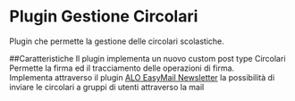 # Plugin Gestione Circolari
Plugin che permette la gestione delle circolari scolastiche.<br />

##Caratteristiche
Il plugin implementa un nuovo custom post type Circolari<br />
Permette la firma ed il tracciamento delle operazioni di firma.<br />
Implementa attraverso il plugin <a href="https://it.wordpress.org/plugins/alo-easymail/">ALO EasyMail Newsletter</a> la possibilità di inviare le circolari a gruppi di utenti attraverso la mail<br />
